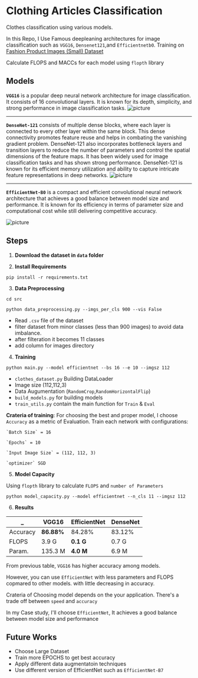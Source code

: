 # Clothing Articles Classification 
Clothes classification using various models. 

In this Repo, I Use Famous deepleaning architectures for image classification such as  `VGG16`, `Densenet121`,and `Efficientnetb0`.
 Training on 
 [Fashion Product Images (Small) Dataset](https://www.kaggle.com/datasets/paramaggarwal/fashion-product-images-small)


Calculate FLOPS and MACCs for each model using `flopth` library
## Models
**`VGG16`** is a popular deep neural network architecture for image classification. It consists of 16 convolutional layers. It is known for its depth, simplicity, and strong performance in image classification tasks.
![picture](https://neurohive.io/wp-content/uploads/2018/11/vgg16-1-e1542731207177.png)

------------------------------------


**`DenseNet-121`** consists of multiple dense blocks, where each layer is connected to every other layer within the same block. This dense connectivity promotes feature reuse and helps in combating the vanishing gradient problem. DenseNet-121 also incorporates bottleneck layers and transition layers to reduce the number of parameters and control the spatial dimensions of the feature maps. It has been widely used for image classification tasks and has shown strong performance. DenseNet-121 is known for its efficient memory utilization and ability to capture intricate feature representations in deep networks.
![picture](https://miro.medium.com/v2/resize:fit:678/1*u4hyohOF9SIRRLBAzqYXfQ.jpeg)

------------------------------------



**`EfficientNet-B0`** is a compact and efficient convolutional neural network architecture that achieves a good balance between model size and performance. It is known for its efficiency in terms of parameter size and computational cost while still delivering competitive accuracy.

![picture](https://wisdomml.in/wp-content/uploads/2023/03/eff_banner.png)



## Steps
1. **Download the dataset in `data` folder**

2. **Install Requirements**
```shell
pip install -r requirements.txt
```
3. **Data Preprocessing**
```shell
cd src

python data_preprocessing.py --imgs_per_cls 900 --vis False
```

  * Read `.csv` file of the dataset 
  * filter dataset from minor classes (less than 900 images) to avoid data imbalance.
  * after filteration it becomes 11 classes
  * add column for images directory


4. **Training** 
```shell
python main.py --model efficientnet --bs 16 --e 10 --imgsz 112
```
  * `clothes_dataset.py` Building DataLoader
  * Image size (112,112,3)
  * Data Augumentation (`RandomCrop`,`RandomHorizontalFlip`)
  * `build_models.py` for building models  
  * `train_utils.py` contain the main function for `Train` & `Eval`


  **Crateria of training**:
  For choosing the best and proper model, I choose `Accuracy` as a metric of Evaluation.
  Train each network with configurations:

    `Batch Size` = 16

    `Epochs` = 10

    `Input Image Size` = (112, 112, 3)

    `optimizer` SGD



5. **Model Capacity**

  Using `flopth` library to calculate  `FLOPS` and `number of Parameters`

```shell
python model_capacity.py --model efficientnet --n_cls 11 --imgsz 112
```


6. **Results**


 _  | VGG16 | EfficientNet | DenseNet
--- | --- | --- | ---
Accuracy | **86.88%**| 84.28%|83.12%
FLOPS | 3.9 G |**0.1 G** |0.7 G
Param. |135.3 M | **4.0 M** | 6.9 M

  From previous table, `VGG16` has higher accuracy among models. 

  However, you can use `EfficientNet` with less parameters and FLOPS copmared to other models. with little decreasing in accuracy.

  Crateria of Choosing model depends on the your application. There's a trade off between `speed` and `accuracy`

  In my Case study, I'll choose `EfficientNet`, It achieves a good balance between model size and performance


## **Future Works**
* Choose Large Dataset 
* Train more EPOCHS to get best accuracy
* Apply different data augmentatoin techniques
* Use different version of EfficientNet such as `EfficientNet-B7`
